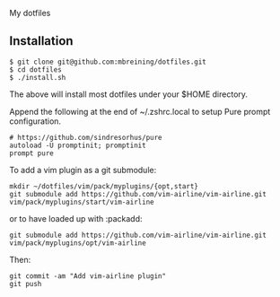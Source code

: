 My dotfiles

Installation
------------

```
$ git clone git@github.com:mbreining/dotfiles.git
$ cd dotfiles
$ ./install.sh
```

The above will install most dotfiles under your $HOME directory.

Append the following at the end of ~/.zshrc.local to setup Pure prompt configuration.

```
# https://github.com/sindresorhus/pure
autoload -U promptinit; promptinit
prompt pure
```

To add a vim plugin as a git submodule:
```
mkdir ~/dotfiles/vim/pack/myplugins/{opt,start}
git submodule add https://github.com/vim-airline/vim-airline.git vim/pack/myplugins/start/vim-airline
```

or to have loaded up with :packadd:
```
git submodule add https://github.com/vim-airline/vim-airline.git vim/pack/myplugins/opt/vim-airline
```

Then:
```
git commit -am "Add vim-airline plugin"
git push
```
